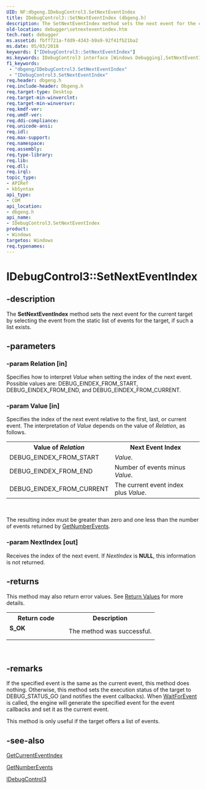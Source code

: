 ```yaml
---
UID: NF:dbgeng.IDebugControl3.SetNextEventIndex
title: IDebugControl3::SetNextEventIndex (dbgeng.h)
description: The SetNextEventIndex method sets the next event for the current target by selecting the event from the static list of events for the target, if such a list exists.
old-location: debugger\setnexteventindex.htm
tech.root: debugger
ms.assetid: fbff721a-fdd9-4343-b9a9-92f41fb21ba2
ms.date: 05/03/2018
keywords: ["IDebugControl3::SetNextEventIndex"]
ms.keywords: IDebugControl3 interface [Windows Debugging],SetNextEventIndex method, IDebugControl3.SetNextEventIndex, IDebugControl3::SetNextEventIndex, IDebugControl_9a902b9c-c621-4d71-bae7-d3fd288b1cd8.xml, SetNextEventIndex, SetNextEventIndex method [Windows Debugging], SetNextEventIndex method [Windows Debugging],IDebugControl3 interface, dbgeng/IDebugControl3::SetNextEventIndex, debugger.setnexteventindex
f1_keywords:
 - "dbgeng/IDebugControl3.SetNextEventIndex"
 - "IDebugControl3.SetNextEventIndex"
req.header: dbgeng.h
req.include-header: Dbgeng.h
req.target-type: Desktop
req.target-min-winverclnt: 
req.target-min-winversvr: 
req.kmdf-ver: 
req.umdf-ver: 
req.ddi-compliance: 
req.unicode-ansi: 
req.idl: 
req.max-support: 
req.namespace: 
req.assembly: 
req.type-library: 
req.lib: 
req.dll: 
req.irql: 
topic_type:
- APIRef
- kbSyntax
api_type:
- COM
api_location:
- dbgeng.h
api_name:
- IDebugControl3.SetNextEventIndex
product:
- Windows
targetos: Windows
req.typenames: 
---
```


# IDebugControl3::SetNextEventIndex


## -description


The <b>SetNextEventIndex</b> method sets the next event for the current target by selecting the event from the static list of events for the target, if such a list exists.


## -parameters




### -param Relation [in]

Specifies how to interpret <i>Value</i> when setting the index of the next event.  Possible values are: DEBUG_EINDEX_FROM_START, DEBUG_EINDEX_FROM_END, and DEBUG_EINDEX_FROM_CURRENT.


### -param Value [in]

Specifies the index of the next event relative to the first, last, or current event.  The interpretation of <i>Value</i> depends on the value of <i>Relation</i>, as follows.

<table>
<tr>
<th>Value of <i>Relation</i></th>
<th>Next Event Index</th>
</tr>
<tr>
<td>
DEBUG_EINDEX_FROM_START

</td>
<td>
<i>Value</i>.

</td>
</tr>
<tr>
<td>
DEBUG_EINDEX_FROM_END

</td>
<td>
Number of events minus <i>Value</i>.

</td>
</tr>
<tr>
<td>
DEBUG_EINDEX_FROM_CURRENT

</td>
<td>
The current event index plus <i>Value</i>.

</td>
</tr>
</table>
 

The resulting index must be greater than zero and one less than the number of events returned by <a href="https://docs.microsoft.com/windows-hardware/drivers/ddi/dbgeng/nf-dbgeng-idebugcontrol3-getnumberevents">GetNumberEvents</a>.


### -param NextIndex [out]

Receives the index of the next event.  If <i>NextIndex</i> is <b>NULL</b>, this information is not returned.


## -returns



This method may also return error values.  See <a href="https://docs.microsoft.com/windows-hardware/drivers/debugger/hresult-values">Return Values</a> for more details.

<table>
<tr>
<th>Return code</th>
<th>Description</th>
</tr>
<tr>
<td width="40%">
<dl>
<dt><b>S_OK</b></dt>
</dl>
</td>
<td width="60%">
The method was successful.

</td>
</tr>
</table>
 




## -remarks



If the specified event is the same as the current event, this method does nothing.  Otherwise,  this method sets the execution status of the target to DEBUG_STATUS_GO (and notifies the event callbacks).  When <a href="https://docs.microsoft.com/windows-hardware/drivers/ddi/dbgeng/nf-dbgeng-idebugcontrol3-waitforevent">WaitForEvent</a> is called, the engine will generate the specified event for the event callbacks and set it as the current event.

This method is only useful if the target offers a list of events.




## -see-also




<a href="https://docs.microsoft.com/windows-hardware/drivers/ddi/dbgeng/nf-dbgeng-idebugcontrol3-getcurrenteventindex">GetCurrentEventIndex</a>



<a href="https://docs.microsoft.com/windows-hardware/drivers/ddi/dbgeng/nf-dbgeng-idebugcontrol3-getnumberevents">GetNumberEvents</a>



<a href="https://docs.microsoft.com/windows-hardware/drivers/ddi/dbgeng/nn-dbgeng-idebugcontrol3">IDebugControl3</a>
 

 

